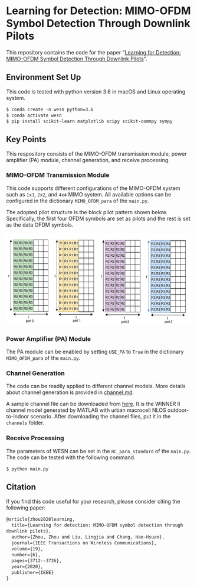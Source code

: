 # Learning for Detection: MIMO-OFDM Symbol Detection Through Downlink Pilots
This repository contains the code for the paper "[Learning for Detection: MIMO-OFDM Symbol Detection Through Downlink Pilots](https://ieeexplore.ieee.org/document/9020011)".

## Environment Set Up
This code is tested with python version 3.6 in macOS and Linux operating system.
```buildoutcfg
$ conda create -n wesn python=3.6
$ conda activate wesn
$ pip install scikit-learn matplotlib scipy scikit-commpy sympy
```

## Key Points
This respository consists of the MIMO-OFDM transmission module, power amplifier (PA) module, channel generation, and receive processing.

### MIMO-OFDM Transmission Module
This code supports different configurations of the MIMO-OFDM system such as `1x1`, `2x2`, and `4x4` MIMO system. 
All available options can be configured in the dictionary `MIMO_OFDM_para` of the `main.py`.

The adopted pilot structure is the block pilot pattern shown below.
Specifically, the first four OFDM symbols are set as pilots and the rest is set as the data OFDM symbols.
<p align="center">
    <img src='pilot_pattern/pilot_pattern.png' width="600" height="250">
</p>

### Power Amplifier (PA) Module
The PA module can be enabled by setting `USE_PA` to `True` in the dictionary `MIMO_OFDM_para` of the `main.py`.

### Channel Generation

The code can be readily applied to different channel models. 
More details about channel generation is provided in [channel.md](channels/channel.md).

A sample channel file can be downloaded from [here](https://drive.google.com/file/d/1BmXwnUi5rc5yK1mxGe9q3zIltas7hSVj/view?usp=sharing).
It is the WINNER II channel model generated by MATLAB with urban macrocell NLOS outdoor-to-indoor scenario.
After downloading the channel files, put it in the `channels` folder.

### Receive Processing

The parameters of WESN can be set in the `RC_para_standard` of the `main.py`.
The code can be tested with the following command.
```buildoutcfg
$ python main.py
```

## Citation
If you find this code useful for your research, please consider citing the following paper:

```buildoutcfg
@article{zhou2020learning,
  title={Learning for detection: MIMO-OFDM symbol detection through downlink pilots},
  author={Zhou, Zhou and Liu, Lingjia and Chang, Hao-Hsuan},
  journal={IEEE Transactions on Wireless Communications},
  volume={19},
  number={6},
  pages={3712--3726},
  year={2020},
  publisher={IEEE}
}
```
